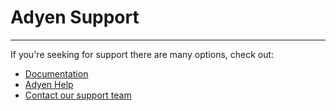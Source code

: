 # Adyen Support
***

If you're seeking for support there are many options, check out:

* [Documentation](https://docs.adyen.com)
* [Adyen Help](https://help.adyen.com/)
* [Contact our support team](https://help.adyen.com/en_US/contact)